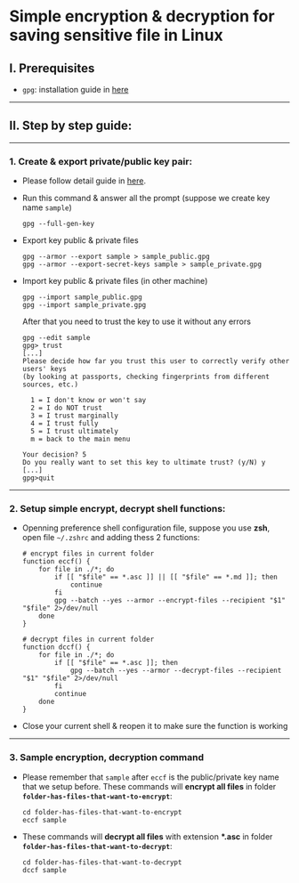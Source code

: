 # Simple encryption & decryption for saving sensitive file in Linux

## I. Prerequisites

-   `gpg`: installation guide in [here](https://gnupg.org/download/)

---

## II. Step by step guide:

---

### **1. Create & export private/public key pair:**

-   Please follow detail guide in [here](https://gnupg.org/documentation/guides.html).

-   Run this command & answer all the prompt (suppose we create key name `sample`)

    ```
    gpg --full-gen-key
    ```

-   Export key public & private files

    ```
    gpg --armor --export sample > sample_public.gpg
    gpg --armor --export-secret-keys sample > sample_private.gpg
    ```

-   Import key public & private files (in other machine)

    ```
    gpg --import sample_public.gpg
    gpg --import sample_private.gpg
    ```

    After that you need to trust the key to use it without any errors

    ```
    gpg --edit sample
    gpg> trust
    [...]
    Please decide how far you trust this user to correctly verify other users' keys
    (by looking at passports, checking fingerprints from different sources, etc.)

      1 = I don't know or won't say
      2 = I do NOT trust
      3 = I trust marginally
      4 = I trust fully
      5 = I trust ultimately
      m = back to the main menu

    Your decision? 5
    Do you really want to set this key to ultimate trust? (y/N) y
    [...]
    gpg>quit
    ```

---

### **2. Setup simple encrypt, decrypt shell functions:**

-   Openning preference shell configuration file, suppose you use **zsh**, open file `~/.zshrc` and adding thess 2 functions:

    ```
    # encrypt files in current folder
    function eccf() {
        for file in ./*; do
            if [[ "$file" == *.asc ]] || [[ "$file" == *.md ]]; then
                continue
            fi
            gpg --batch --yes --armor --encrypt-files --recipient "$1" "$file" 2>/dev/null
        done
    }

    # decrypt files in current folder
    function dccf() {
        for file in ./*; do
            if [[ "$file" == *.asc ]]; then
                gpg --batch --yes --armor --decrypt-files --recipient "$1" "$file" 2>/dev/null
            fi
            continue
        done
    }
    ```

-   Close your current shell & reopen it to make sure the function is working

---

### **3. Sample encryption, decryption command**

-   Please remember that `sample` after `eccf` is the public/private key name that we setup before. These commands will **encrypt all files** in folder **`folder-has-files-that-want-to-encrypt`**:

    ```
    cd folder-has-files-that-want-to-encrypt
    eccf sample
    ```

-   These commands will **decrypt all files** with extension **\*.asc** in folder **`folder-has-files-that-want-to-decrypt`**:

    ```
    cd folder-has-files-that-want-to-decrypt
    dccf sample
    ```

